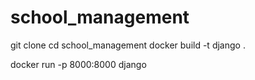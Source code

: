 # school_management
git clone 
cd school_management
docker build -t django .

docker run -p 8000:8000 django
